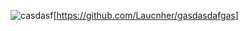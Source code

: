 ![casdasf](https://github-production-user-asset-6210df.s3.amazonaws.com/145186620/271967036-91769069-f55b-4586-9dc9-95bddb09aa8d.jpg?raw=true "Title")[https://github.com/Laucnher/gasdasdafgas]
